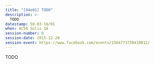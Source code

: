 ```yaml
---
title: "[04e01] TODO"
description: >-
  TODO
datestamp: 50-03-16/01
when: AC50 Solis 16
session-number: 8
session-date: 2015-12-20
session-event: https://www.facebook.com/events/1564773750410012/
---
```

TODO
